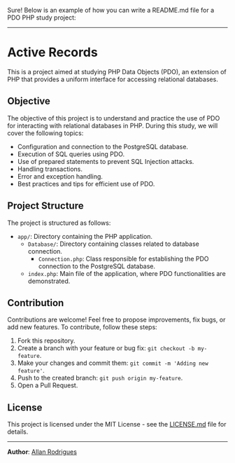 Sure! Below is an example of how you can write a README.md file for a PDO PHP study project:

---

# Active Records

This is a project aimed at studying PHP Data Objects (PDO), an extension of PHP that provides a uniform interface for accessing relational databases.

## Objective

The objective of this project is to understand and practice the use of PDO for interacting with relational databases in PHP. During this study, we will cover the following topics:

- Configuration and connection to the PostgreSQL database.
- Execution of SQL queries using PDO.
- Use of prepared statements to prevent SQL Injection attacks.
- Handling transactions.
- Error and exception handling.
- Best practices and tips for efficient use of PDO.

## Project Structure

The project is structured as follows:

- `app/`: Directory containing the PHP application.
    - `Database/`: Directory containing classes related to database connection.
        - `Connection.php`: Class responsible for establishing the PDO connection to the PostgreSQL database.
    - `index.php`: Main file of the application, where PDO functionalities are demonstrated.

## Contribution

Contributions are welcome! Feel free to propose improvements, fix bugs, or add new features. To contribute, follow these steps:

1. Fork this repository.
2. Create a branch with your feature or bug fix: `git checkout -b my-feature`.
3. Make your changes and commit them: `git commit -m 'Adding new feature'`.
4. Push to the created branch: `git push origin my-feature`.
5. Open a Pull Request.

## License

This project is licensed under the MIT License - see the [LICENSE.md](LICENSE.md) file for details.

---


**Author**: [Allan Rodrigues](https://www.linkedin.com/in/allanrodriguesmachado/)
